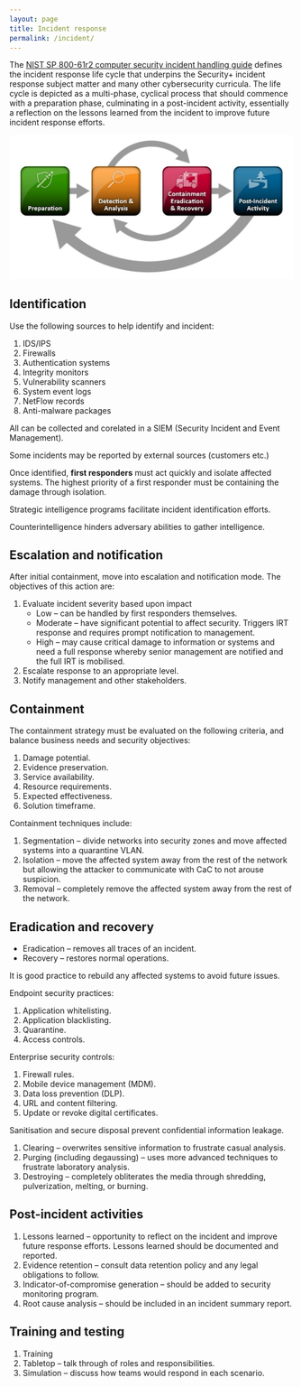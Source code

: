 ```yaml
---
layout: page
title: Incident response
permalink: /incident/
---
```


The [NIST SP 800-61r2 computer security incident handling guide][irl] defines the incident response life cycle that underpins the Security+ incident response subject matter and many other cybersecurity curricula. The life cycle is depicted as a multi-phase, cyclical process that should commence with a preparation phase, culminating in a post-incident activity, essentially a reflection on the lessons learned from the incident to improve future incident response efforts.

![NIST incident response life cycle][irlimg]

[irl]: https://doi.org/10.6028/NIST.SP.800-61r2
[irlimg]: /images/800-61r2-irl.bmp "NIST incident response life cycle"

## Identification 
Use the following sources to help identify and incident: 

1. IDS/IPS 
2. Firewalls 
3. Authentication systems 
4. Integrity monitors 
5. Vulnerability scanners 
6. System event logs 
7. NetFlow records 
8. Anti-malware packages 

All can be collected and corelated in a SIEM (Security Incident and Event Management). 

Some incidents may be reported by external sources (customers etc.) 

Once identified, <b>first responders</b> must act quickly and isolate affected systems. The highest priority of a first responder must be containing the damage through isolation. 

Strategic intelligence programs facilitate incident identification efforts. 

Counterintelligence hinders adversary abilities to gather intelligence. 

## Escalation and notification 
After initial containment, move into escalation and notification mode. The objectives of this action are: 

1. Evaluate incident severity based upon impact  
    * Low – can be handled by first responders themselves. 
    * Moderate – have significant potential to affect security. Triggers IRT response and requires prompt notification to management. 
    * High – may cause critical damage to information or systems and need a full response whereby senior management are notified and the full IRT is mobilised. 
2. Escalate response to an appropriate level. 
3. Notify management and other stakeholders. 

## Containment 
The containment strategy must be evaluated on the following criteria, and balance business needs and security objectives: 

1. Damage potential. 
2. Evidence preservation. 
3. Service availability. 
4. Resource requirements. 
5. Expected effectiveness. 
6. Solution timeframe. 

Containment techniques include: 

1. Segmentation – divide networks into security zones and move affected systems into a quarantine VLAN. 
2. Isolation – move the affected system away from the rest of the network but allowing the attacker to communicate with CaC to not arouse suspicion. 
3. Removal – completely remove the affected system away from the rest of the network. 

## Eradication and recovery 
* Eradication – removes all traces of an incident. 
* Recovery – restores normal operations. 

It is good practice to rebuild any affected systems to avoid future issues. 

Endpoint security practices: 

1. Application whitelisting. 
2. Application blacklisting. 
3. Quarantine. 
4. Access controls. 

Enterprise security controls: 
1. Firewall rules. 
2. Mobile device management (MDM). 
3. Data loss prevention (DLP). 
4. URL and content filtering. 
5. Update or revoke digital certificates. 

Sanitisation and secure disposal prevent confidential information leakage. 

1. Clearing – overwrites sensitive information to frustrate casual analysis. 
2. Purging (including degaussing) – uses more advanced techniques to frustrate laboratory analysis. 
3. Destroying – completely obliterates the media through shredding, pulverization, melting, or burning. 

## Post-incident activities 
1. Lessons learned – opportunity to reflect on the incident and improve future response efforts. Lessons learned should be documented and reported. 
2. Evidence retention – consult data retention policy and any legal obligations to follow. 
3. Indicator-of-compromise generation – should be added to security monitoring program. 
4. Root cause analysis – should be included in an incident summary report. 

## Training and testing 

1. Training 
2. Tabletop – talk through of roles and responsibilities. 
3. Simulation – discuss how teams would respond in each scenario. 